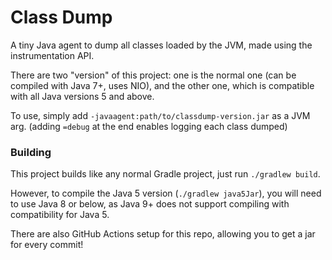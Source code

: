 # Class Dump

A tiny Java agent to dump all classes loaded by the JVM, made using the instrumentation API.

There are two "version" of this project: one is the normal one (can be compiled with Java 7+, uses NIO),
and the other one, which is compatible with all Java versions 5 and above.

To use, simply add `-javaagent:path/to/classdump-version.jar` as a JVM arg. (adding `=debug` at the end enables logging each class dumped)

### Building

This project builds like any normal Gradle project, just run `./gradlew build`.

However, to compile the Java 5 version (`./gradlew java5Jar`), you will need to use Java 8 or below, as Java 9+ does not support compiling with compatibility for Java 5.

There are also GitHub Actions setup for this repo, allowing you to get a jar for every commit!